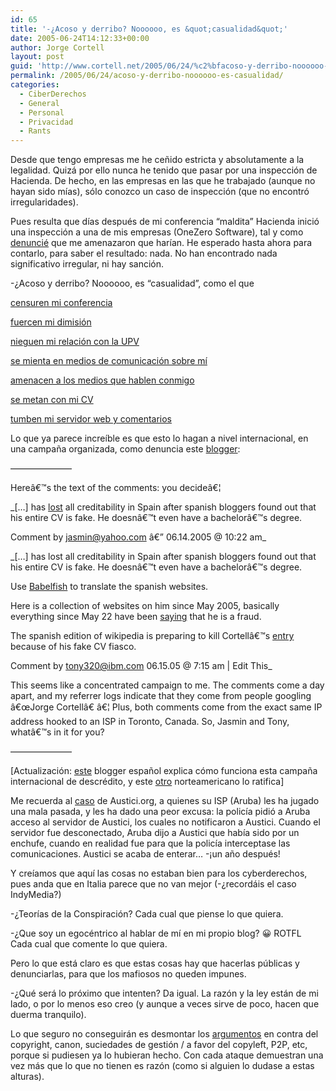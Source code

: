 ```yaml
---
id: 65
title: '-¿Acoso y derribo? Noooooo, es &quot;casualidad&quot;'
date: 2005-06-24T14:12:33+00:00
author: Jorge Cortell
layout: post
guid: 'http://www.cortell.net/2005/06/24/%c2%bfacoso-y-derribo-noooooo-es-casualidad/'
permalink: /2005/06/24/acoso-y-derribo-noooooo-es-casualidad/
categories:
  - CiberDerechos
  - General
  - Personal
  - Privacidad
  - Rants
---
```

Desde que tengo empresas me he ceñido estricta y absolutamente a la legalidad. Quizá por ello nunca he tenido que pasar por una inspección de Hacienda. De hecho, en las empresas en las que he trabajado (aunque no hayan sido mí­as), sólo conozco un caso de inspección (que no encontró irregularidades).

Pues resulta que dí­as después de mi conferencia &#8220;maldita&#8221; Hacienda inició una inspección a una de mis empresas (OneZero Software), tal y como [denuncié](http://homepage.mac.com/jorgecortell/blogwavestudio/LH20041117170647/LHA20050504193150/index.html) que me amenazaron que harí­an. He esperado hasta ahora para contarlo, para saber el resultado: nada. No han encontrado nada significativo irregular, ni hay sanción.

-¿Acoso y derribo? Noooooo, es &#8220;casualidad&#8221;, como el que
  
[censuren mi conferencia](http://homepage.mac.com/jorgecortell/blogwavestudio/LH20041117170647/LHA20050504095812/index.html)
  
[fuercen mi dimisión](http://homepage.mac.com/jorgecortell/blogwavestudio/LH20041117170647/LHA20050505191504/index.html)
  
[nieguen mi relación con la UPV](http://homepage.mac.com/jorgecortell/blogwavestudio/LH20041021114344/LHA20050507235615/index.html)
  
[se mienta en medios de comunicación sobre mí­](http://homepage.mac.com/jorgecortell/blogwavestudio/LH20041117170647/LHA20050510142036/index.html)
  
[amenacen a los medios que hablen conmigo](http://homepage.mac.com/jorgecortell/blogwavestudio/LH20041117170647/LHA20050516104242/index.html)
  
[se metan con mi CV](http://homepage.mac.com/jorgecortell/blogwavestudio/LH20041117170647/LHA20050522232542/index.html)
  
[tumben mi servidor web y comentarios](http://homepage.mac.com/jorgecortell/blogwavestudio/LH20041117170647/LHA20050602140455/index.html)

Lo que ya parece increí­ble es que esto lo hagan a nivel internacional, en una campaña organizada, como denuncia este [blogger](http://www.ryansholin.com/?p=116):

&#8212;&#8212;&#8212;&#8212;&#8212;&#8212;&#8212;
  
Hereâ€™s the text of the comments: you decideâ€¦

_[&#8230;] has [lost](http://www.acam.es/noticias_detalle.php?id=858) all creditability in Spain after spanish bloggers found out that his entire CV is fake. He doesnâ€™t even have a bachelorâ€™s degree.
  
Comment by jasmin@yahoo.com â€” 06.14.2005 @ 10:22 am_

_[&#8230;] has lost all creditability in Spain after spanish bloggers found out that his entire CV is fake. He doesnâ€™t even have a bachelorâ€™s degree.
  
Use [Babelfish](http://www.acam.es/noticias_detalle.php?id=858) to translate the spanish websites.
  
Here is a collection of websites on him since May 2005, basically everything since May 22 have been [saying](http://piezas.bandaancha.st/docs/cortell.html) that he is a fraud.
  
The spanish edition of wikipedia is preparing to kill Cortellâ€™s [entry](http://es.wikipedia.org/wiki/Jorge_Cortell) because of his fake CV fiasco.
  
Comment by tony320@ibm.com 06.15.05 @ 7:15 am | Edit This_

This seems like a concentrated campaign to me. The comments come a day apart, and my referrer logs indicate that they come from people googling â€œJorge Cortellâ€ â€¦ Plus, both comments come from the exact same IP address hooked to an ISP in Toronto, Canada. So, Jasmin and Tony, whatâ€™s in it for you?
  
&#8212;&#8212;&#8212;&#8212;&#8212;&#8212;&#8212;

[Actualización: [este](http://elligre.tk/madelman/index.php/archivos/2005/06/29/acoso-y-derribo-conspiracion-ni-lo-se-ni-me-importa/) blogger español explica cómo funciona esta campaña internacional de descrédito, y este [otro](http://www.engatiki.org/2005/06/15/56) norteamericano lo ratifica]

Me recuerda al [caso](http://www.autistici.org/ai/crackdown/) de Austici.org, a quienes su ISP (Aruba) les ha jugado una mala pasada, y les ha dado una peor excusa: la policí­a pidió a Aruba acceso al servidor de Austici, los cuales no notificaron a Austici. Cuando el servidor fue desconectado, Aruba dijo a Austici que habí­a sido por un enchufe, cuando en realidad fue para que la policí­a interceptase las comunicaciones. Austici se acaba de enterar&#8230; -¡un año después!
  
Y creí­amos que aquí­ las cosas no estaban bien para los cyberderechos, pues anda que en Italia parece que no van mejor (-¿recordáis el caso IndyMedia?)

-¿Teorí­as de la Conspiración? Cada cual que piense lo que quiera.

-¿Que soy un egocéntrico al hablar de mí­ en mi propio blog? 😀 ROTFL Cada cual que comente lo que quiera.

Pero lo que está claro es que estas cosas hay que hacerlas públicas y denunciarlas, para que los mafiosos no queden impunes.

-¿Qué será lo próximo que intenten? Da igual. La razón y la ley están de mi lado, o por lo menos eso creo (y aunque a veces sirve de poco, hacen que duerma tranquilo).

Lo que seguro no conseguirán es desmontar los [argumentos](http://homepage.mac.com/jorgecortell/blogwavestudio/LH20041021114344/LHA20050504184022/index.html) en contra del copyright, canon, suciedades de gestión / a favor del copyleft, P2P, etc, porque si pudiesen ya lo hubieran hecho. Con cada ataque demuestran una vez más que lo que no tienen es razón (como si alguien lo dudase a estas alturas).